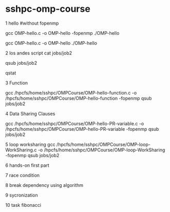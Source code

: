 # sshpc-omp-course

1 hello
#without fopenmp

gcc OMP-hello.c -o OMP-hello -fopenmp
./OMP-hello

gcc OMP-hello.c -o OMP-hello
./OMP-hello

2 los andes script
cat jobs/job2

qsub jobs/job2

qstat

3 Function

gcc /hpcfs/home/sshpc/OMPCourse/OMP-hello-function.c -o /hpcfs/home/sshpc/OMPCourse/OMP-hello-function -fopenmp
qsub jobs/job2

4 Data Sharing Clauses

gcc /hpcfs/home/sshpc/OMPCourse/OMP-hello-PR-variable.c -o /hpcfs/home/sshpc/OMPCourse/OMP-hello-PR-variable -fopenmp
qsub jobs/job2

5 loop worksharing
gcc /hpcfs/home/sshpc/OMPCourse/OMP-loop-WorkSharing.c -o /hpcfs/home/sshpc/OMPCourse/OMP-loop-WorkSharing -fopenmp
qsub jobs/job2

6 hands-on first part

7 race condition

8 break dependency using algorithm

9 sycronization

10 task
fibonacci
